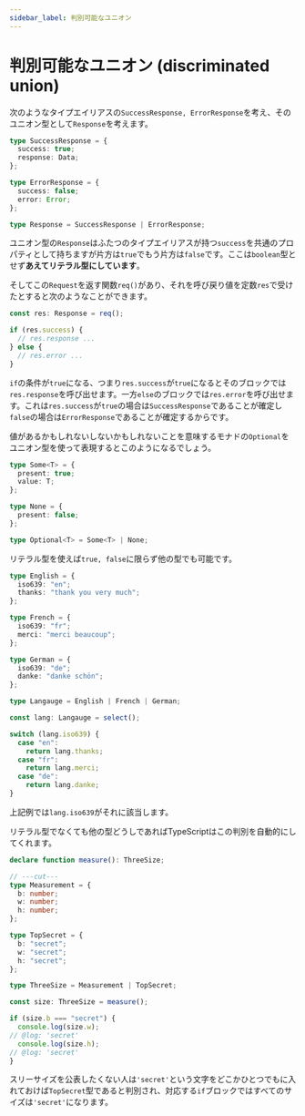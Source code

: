 ```yaml
---
sidebar_label: 判別可能なユニオン
---
```


# 判別可能なユニオン (discriminated union)

次のようなタイプエイリアスの`SuccessResponse, ErrorResponse`を考え、そのユニオン型として`Response`を考えます。

```typescript
type SuccessResponse = {
  success: true;
  response: Data;
};

type ErrorResponse = {
  success: false;
  error: Error;
};

type Response = SuccessResponse | ErrorResponse;
```

ユニオン型の`Response`はふたつのタイプエイリアスが持つ`success`を共通のプロパティとして持ちますが片方は`true`でもう片方は`false`です。ここは`boolean`型とせず**あえてリテラル型にしています**。

そしてこの`Request`を返す関数`req()`があり、それを呼び戻り値を定数`res`で受けたとすると次のようなことができます。

```typescript
const res: Response = req();

if (res.success) {
  // res.response ...
} else {
  // res.error ...
}
```

`if`の条件が`true`になる、つまり`res.success`が`true`になるとそのブロックでは`res.response`を呼び出せます。一方`else`のブロックでは`res.error`を呼び出せます。これは`res.success`が`true`の場合は`SuccessResponse`であることが確定し`false`の場合は`ErrorResponse`であることが確定するからです。

値があるかもしれないしないかもしれないことを意味するモナドの`Optional`をユニオン型を使って表現するとこのようになるでしょう。

```typescript
type Some<T> = {
  present: true;
  value: T;
};

type None = {
  present: false;
};

type Optional<T> = Some<T> | None;
```

リテラル型を使えば`true, false`に限らず他の型でも可能です。

```typescript
type English = {
  iso639: "en";
  thanks: "thank you very much";
};

type French = {
  iso639: "fr";
  merci: "merci beaucoup";
};

type German = {
  iso639: "de";
  danke: "danke schön";
};

type Langauge = English | French | German;

const lang: Langauge = select();

switch (lang.iso639) {
  case "en":
    return lang.thanks;
  case "fr":
    return lang.merci;
  case "de":
    return lang.danke;
}
```

上記例では`lang.iso639`がそれに該当します。

リテラル型でなくても他の型どうしであればTypeScriptはこの判別を自動的にしてくれます。

```typescript twoslash
declare function measure(): ThreeSize;

// ---cut---
type Measurement = {
  b: number;
  w: number;
  h: number;
};

type TopSecret = {
  b: "secret";
  w: "secret";
  h: "secret";
};

type ThreeSize = Measurement | TopSecret;

const size: ThreeSize = measure();

if (size.b === "secret") {
  console.log(size.w);
// @log: 'secret'
  console.log(size.h);
// @log: 'secret'
}
```

スリーサイズを公表したくない人は`'secret'`という文字をどこかひとつでもに入れておけば`TopSecret`型であると判別され、対応する`if`ブロックではすべてのサイズは`'secret'`になります。

